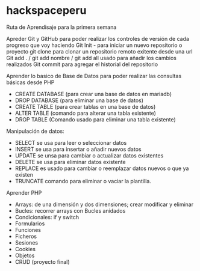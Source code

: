 # hackspaceperu
Ruta de Aprendisaje para la primera semana

Apreder Git y GitHub para poder realizar los controles de versión de cada progreso que voy haciendo
  Git Init - para iniciar un nuevo repositorio o proyecto
  git clone <repo url> para clonar un repositorio remoto exitente desde una url
  Git add . / git add nombre / git add all usado para añadir los cambios realizados
  Git commit para agregar el historial del repositorio

Aprender lo basico de Base de Datos para poder realizar las consultas básicas desde PHP
  - CREATE DATABASE (para crear una base de datos en mariadb)
  - DROP DATABASE  (para eliminar una base de datos)
  - CREATE TABLE (para crear tablas en una base de datos)
  - ALTER TABLE  (comando para alterar una tabla existente)
  - DROP TABLE (Comando usado para eliminar una tabla existente)

 Manipulación de datos:
  - SELECT se usa para leer o seleccionar datos
  - INSERT se usa para insertar o añadir nuevos datos
  - UPDATE se unsa para cambiar o actualizar datos existentes
  - DELETE se usa para eliminar datos existente
  - REPLACE es usado para cambiar o reemplazar datos nuevos o que ya existen
  - TRUNCATE comando para eliminar o vaciar la plantilla.

Aprender PHP
  - Arrays: de una dimensión y dos dimensiones;  crear modificar y eliminar
  - Bucles: recorrer arrays con Bucles anidados
  - Condicionales: if y switch
  - Formularios
  - Funciones
  - Ficheros
  - Sesiones
  - Cookies
  - Objetos
  - CRUD (proyecto final)
